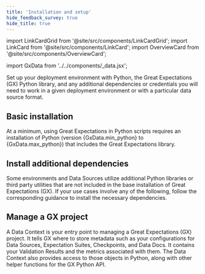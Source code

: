 ```yaml
---
title: 'Installation and setup'
hide_feedback_survey: true
hide_title: true
---
```


import LinkCardGrid from '@site/src/components/LinkCardGrid';
import LinkCard from '@site/src/components/LinkCard';
import OverviewCard from '@site/src/components/OverviewCard';

import GxData from '../../components/_data.jsx';


<OverviewCard title={frontMatter.title}>

  Set up your deployment environment with Python, the Great Expectations (GX) Python library, and any additional dependencies or credentials you will need to work in a given deployment environment or with a particular data source format.

</OverviewCard>


## Basic installation

<p>At a minimum, using Great Expectations in Python scripts requires an installation of Python (version {GxData.min_python} to {GxData.max_python}) that includes the Great Expectations library.</p>

<LinkCardGrid>

  <LinkCard 
    topIcon 
    label="Set up a Python environment"
    description="Install Python and set up a virtual environment for your GX project."
    to="/core/installation_and_setup/set_up_a_python_environment" 
    icon="/img/expectation_icon.svg" 
  />
  <LinkCard 
    topIcon 
    label="Install Great Expectations"
    description="Install the GX Python library locally or in a hosted environment such as an EMR Spark cluster or Databricks cluster."
    to="/core/installation_and_setup/install_gx" 
    icon="/img/expectation_icon.svg" 
  />

</LinkCardGrid>

## Install additional dependencies

Some environments and Data Sources utilize additional Python libraries or third party utilities that are not included in the base installation of Great Expectations (GX).  If your use cases involve any of the following, follow the corresponding guidance to install the necessary dependencies.

<LinkCardGrid>
  <LinkCard 
    topIcon 
    label="Amazon S3"
    description="Install and set up support for Amazon S3 and GX"
    to="/docs/1.0-prerelease/core/installation_and_setup/additional_dependencies?dependencies=amazon" 
    icon="/img/expectation_icon.svg" 
  />
<LinkCard 
    topIcon 
    label="Azure Blob Storage"
    description="Install and set up support for Azure Blob Storage and GX"
    to="/docs/1.0-prerelease/core/installation_and_setup/additional_dependencies?dependencies=azure" 
    icon="/img/expectation_icon.svg" 
  />
<LinkCard 
    topIcon 
    label="Google Cloud Storage"
    description="Install and set up support for Google Cloud Storage and GX"
    to="/docs/1.0-prerelease/core/installation_and_setup/additional_dependencies?dependencies=gcs" 
    icon="/img/expectation_icon.svg" 
  />
<LinkCard 
    topIcon 
    label="SQL Data Sources"
    description="Install and set up support for SQL Data Sources and GX"
    to="/docs/1.0-prerelease/core/installation_and_setup/additional_dependencies?dependencies=sql" 
    icon="/img/expectation_icon.svg" 
  />
</LinkCardGrid>

## Manage a GX project

A Data Context is your entry point to managing a Great Expectations (GX) project. It tells GX where to store metadata such as your configurations for Data Sources, Expectation Suites, Checkpoints, and Data Docs. It contains your Validation Results and the metrics associated with them. The Data Context also provides access to those objects in Python, along with other helper functions for the GX Python API.

<LinkCardGrid>

  <LinkCard 
    topIcon 
    label="Manage Data Contexts"
    description="Create, retrieve, and manage Data Contexts (your entry point to the GX API) in a Python script."
    to="/core/installation_and_setup/manage_data_contexts" 
    icon="/img/expectation_icon.svg" 
  />
  <LinkCard 
    topIcon 
    label="Manage Credentials"
    description="Securely store and access the credentials needed for certain environments and Data Sources."
    to="/core/installation_and_setup/manage_credentials" 
    icon="/img/expectation_icon.svg" 
  />
  <LinkCard 
    topIcon 
    label="Manage Stores"
    description="Manage the locations that GX stores configuration information"
    to="/core/installation_and_setup/manage_metadata_stores" 
    icon="/img/expectation_icon.svg" 
  />
  <LinkCard 
    topIcon 
    label="Manage Data Docs"
    description="Host and share human readable documentation about your Expectations and Validation Results."
    to="/core/installation_and_setup/manage_data_docs" 
    icon="/img/expectation_icon.svg" 
  />

</LinkCardGrid>
